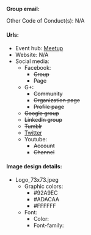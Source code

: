 **Group email:** 

Other Code of Conduct(s): N/A

#### Urls:
  - Event hub: [Meetup](http://www.meetup.com/OklahomaPHP/)
  - Website: N/A
  - Social media:
    - Facebook:
      - ~~Group~~
      - ~~Page~~
    - G+:
      - ~~Community~~
      - ~~Organization page~~
      - ~~Profile page~~
    - ~~Google group~~
    - ~~LinkedIn group~~
    - ~~Tumblr~~
    - [Twitter](https://twitter.com/OklahomaPHP)
    - Youtube:
      - ~~Account~~
      - ~~Channel~~

#### Image design details:
- Logo_73x73.jpeg
  - Graphic colors:
    - #92A9EC
    - #ADACAA
    - #FFFFFF
  - Font:
    - Color:
    - Font-family:
